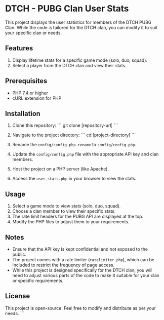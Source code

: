 # DTCH - PUBG Clan User Stats

This project displays the user statistics for members of the DTCH PUBG Clan.
While the code is tailored for the DTCH clan, you can modify it to suit your specific clan or needs.

## Features

1. Display lifetime stats for a specific game mode (solo, duo, squad).
2. Select a player from the DTCH clan and view their stats.

## Prerequisites

- PHP 7.4 or higher
- cURL extension for PHP

## Installation

1. Clone this repository:
   \`\`\`
   git clone [repository-url]
   \`\`\`

2. Navigate to the project directory:
   \`\`\`
   cd [project-directory]
   \`\`\`

3. Rename the `config/config.php.rename` to `config/config.php`.

4. Update the `config/config.php` file with the appropriate API key and clan members.

5. Host the project on a PHP server (like Apache).

6. Access the `user_stats.php` in your browser to view the stats.

## Usage

1. Select a game mode to view stats (solo, duo, squad).
2. Choose a clan member to view their specific stats.
3. The rate limit headers for the PUBG API are displayed at the top.
4. Modify the PHP files to adjust them to your requirements.

## Notes

- Ensure that the API key is kept confidential and not exposed to the public.
- The project comes with a rate limiter (`ratelimiter.php`), which can be included to restrict the frequency of page access.
- While this project is designed specifically for the DTCH clan, you will need to adjust various parts of the code to make it suitable for your clan or specific requirements.

## License

This project is open-source. Feel free to modify and distribute as per your needs.
\`\`\`
